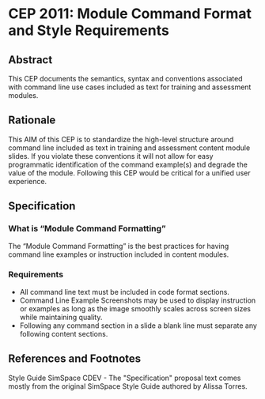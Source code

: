 # CEP 2011: Module Command Format and Style Requirements


## Abstract

This CEP documents the semantics, syntax and conventions associated with command line use cases included as text for training and assessment modules. 

## Rationale

This AIM of this CEP is to standardize the high-level structure around  command line included as text in training and assessment content module slides. If you violate these conventions it will not allow for easy programmatic identification of the command example(s) and degrade the value of the module. Following this CEP would be critical for a unified user experience.

## Specification


### What is “Module Command Formatting”

The “Module Command Formatting” is the best practices for having command line examples or instruction included in content modules.

### Requirements

* All command line text must be included in code format sections.
* Command Line Example Screenshots may be used to display instruction or examples as long as the image smoothly scales across screen sizes while maintaining quality.
* Following any command section in a slide a blank line must separate any following content sections. 

## References and Footnotes

Style Guide SimSpace CDEV - The "Specification" proposal text comes mostly from the original SimSpace Style Guide authored by Alissa Torres.
